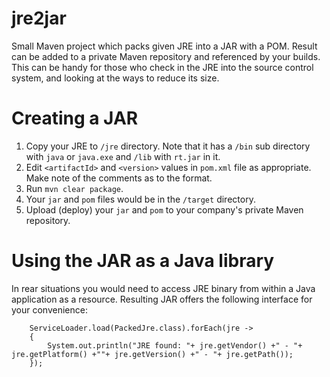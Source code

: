 # jre2jar

Small Maven project which packs given JRE into a JAR with a POM.
Result can be added to a private Maven repository and referenced by your builds.
This can be handy for those who check in the JRE into the source control system, and looking at the ways to reduce its size.

# Creating a JAR

 1. Copy your JRE to `/jre` directory. Note that it has a `/bin` sub directory with `java` or `java.exe` and `/lib` with `rt.jar` in it.
 2. Edit `<artifactId>` and `<version>` values in `pom.xml` file as appropriate. Make note of the comments as to the format.
 3. Run `mvn clear package`.
 4. Your `jar` and `pom` files would be in the `/target` directory.
 5. Upload (deploy) your `jar` and `pom` to your company's private Maven repository. 

# Using the JAR as a Java library

In rear situations you would need to access JRE binary from within a Java application as a resource. Resulting JAR offers the following interface for your convenience:

        ServiceLoader.load(PackedJre.class).forEach(jre ->
        {
            System.out.println("JRE found: "+ jre.getVendor() +" - "+ jre.getPlatform() +""+ jre.getVersion() +" - "+ jre.getPath());
        });
